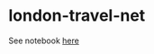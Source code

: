 # london-travel-net

See notebook [here](https://github.com/conorheffron/london-travel-net/blob/main/notebook.ipynb)
